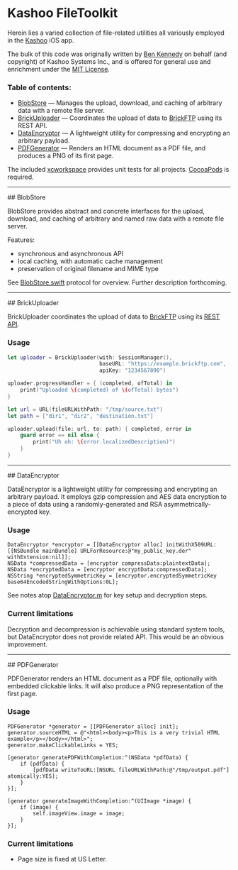 #  Kashoo FileToolkit

Herein lies a varied collection of file-related utilities all variously employed in the [Kashoo](http://www.kashoo.com) iOS app.

The bulk of this code was originally written by [Ben Kennedy](https://github.com/zygoat/) on behalf (and copyright) of Kashoo Systems Inc., and is offered for general use and enrichment under the [MIT License](./LICENSE.md).

### Table of contents:

- [BlobStore](#BlobStore) — Manages the upload, download, and caching of arbitrary data with a remote file server.
- [BrickUploader](#BrickUploader) — Coordinates the upload of data to [BrickFTP](http://www.brickftp.com) using its REST API.
- [DataEncryptor](#DataEncryptor) — A lightweight utility for compressing and encrypting an arbitrary payload.
- [PDFGenerator](#PDFGenerator) — Renders an HTML document as a PDF file, and produces a PNG of its first page.

The included [xcworkspace](./FileToolkit.xcworkspace) provides unit tests for all projects. [CocoaPods](http://www.cocoapods.org) is required.


<hr>
## <a name="BlobStore"></a>BlobStore

BlobStore provides abstract and concrete interfaces for the upload, download, and caching of arbitrary and named raw data with a remote file server.

Features:

- synchronous and asynchronous API
- local caching, with automatic cache management
- preservation of original filename and MIME type

See [BlobStore.swift](./BlobStore/BlobStore.swift) protocol for overview. Further description forthcoming.


<hr>
## <a name="BrickUploader"></a>BrickUploader

BrickUploader coordinates the upload of data to [BrickFTP](http://www.brickftp.com) using its [REST API](https://developers.brickftp.com/#file-uploading).

### Usage

```swift
let uploader = BrickUploader(with: SessionManager(),
                             baseURL: "https://example.brickftp.com",
                             apiKey: "1234567890")

uploader.progressHandler = { (completed, ofTotal) in
    print("Uploaded \(completed) of \(ofTotal) bytes")
}

let url = URL(fileURLWithPath: "/tmp/source.txt")
let path = ["dir1", "dir2", "destination.txt"]

uploader.upload(file: url, to: path) { completed, error in
    guard error == nil else {
        print("Uh oh: \(error.localizedDescription)")
    }
}
```

<hr>
## <a name="DataEncryptor"></a>DataEncryptor

DataEncryptor is a lightweight utility for compressing and encrypting an arbitrary payload. It employs gzip compression and AES data encryption to a piece of data using a randomly-generated and RSA asymmetrically-encrypted key.

### Usage

```objc
DataEncryptor *encryptor = [[DataEncryptor alloc] initWithX509URL:[[NSBundle mainBundle] URLForResource:@"my_public_key.der" withExtension:nil]];
NSData *compressedData = [encryptor compressData:plaintextData];
NSData *encryptedData = [encryptor encryptData:compressedData];
NSString *encryptedSymmetricKey = [encryptor.encryptedSymmetricKey base64EncodedStringWithOptions:0L];
```

See notes atop [DataEncryptor.m](./DataEncryptor/DataEncryptor.m) for key setup and decryption steps.

### Current limitations

Decryption and decompression is achievable using standard system tools, but DataEncryptor does not provide related API. This would be an obvious improvement.


<hr>
## <a name="PDFGenerator"></a>PDFGenerator

PDFGenerator renders an HTML document as a PDF file, optionally with embedded clickable links. It will also produce a PNG representation of the first page.

### Usage

```objc
PDFGenerator *generator = [[PDFGenerator alloc] init];
generator.sourceHTML = @"<html><body><p>This is a very trivial HTML example</p></body></html>";
generator.makeClickableLinks = YES;

[generator generatePDFWithCompletion:^(NSData *pdfData) {
	if (pdfData) {
		[pdfData writeToURL:[NSURL fileURLWithPath:@"/tmp/output.pdf"] atomically:YES];
	}
}];

[generator generateImageWithCompletion:^(UIImage *image) {
	if (image) {
		self.imageView.image = image;
	}
}];
```

### Current limitations

- Page size is fixed at US Letter.
